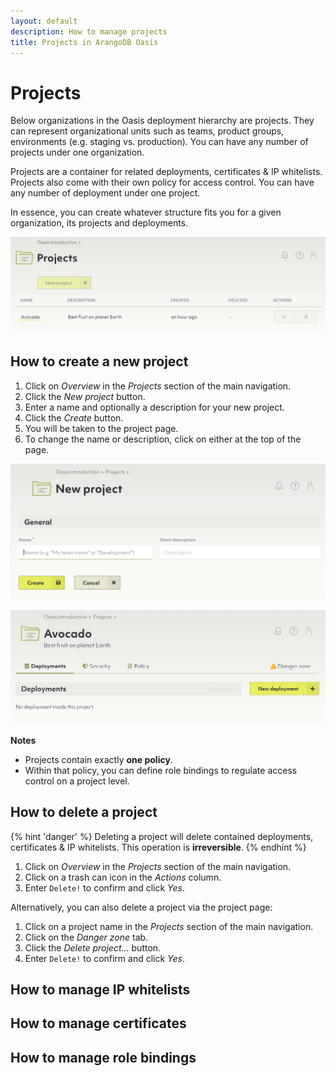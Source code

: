 ```yaml
---
layout: default
description: How to manage projects
title: Projects in ArangoDB Oasis
---
```

# Projects

Below organizations in the Oasis deployment hierarchy are projects. They can
represent organizational units such as teams, product groups, environments
(e.g. staging vs. production). You can have any number of projects under one
organization.

Projects are a container for related deployments, certificates & IP whitelists.
Projects also come with their own policy for access control. You can have any
number of deployment under one project.

In essence, you can create whatever structure fits you for a given organization,
its projects and deployments.

![Oasis Projects Overview](../images/oasis-projects-overview.png)

## How to create a new project

1. Click on _Overview_ in the _Projects_ section of the main navigation.
2. Click the _New project_ button.
3. Enter a name and optionally a description for your new project.
4. Click the _Create_ button.
5. You will be taken to the project page.
6. To change the name or description, click on either at the top of the page.

![Oasis New Project](../images/oasis-new-project.png)

![Oasis Project Summary](../images/oasis-project.png)

**Notes**

- Projects contain exactly **one policy**.
- Within that policy, you can define role bindings to regulate access control
  on a project level.

## How to delete a project

{% hint 'danger' %}
Deleting a project will delete contained deployments, certificates & IP whitelists.
This operation is **irreversible**.
{% endhint %}

1. Click on _Overview_ in the _Projects_ section of the main navigation.
2. Click on a trash can icon in the _Actions_ column.
3. Enter `Delete!` to confirm and click _Yes_.

Alternatively, you can also delete a project via the project page:

1. Click on a project name in the _Projects_ section of the main navigation.
2. Click on the _Danger zone_ tab.
3. Click the _Delete project..._ button.
4. Enter `Delete!` to confirm and click _Yes_.

## How to manage IP whitelists

## How to manage certificates

## How to manage role bindings
